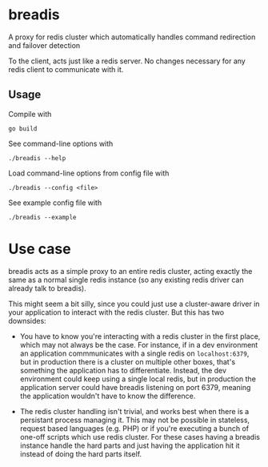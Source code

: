 # breadis

A proxy for redis cluster which automatically handles command redirection and
failover detection

To the client, acts just like a redis server. No changes necessary for any redis
client to communicate with it.

## Usage

Compile with

    go build

See command-line options with

    ./breadis --help

Load command-line options from config file with

    ./breadis --config <file>

See example config file with

    ./breadis --example

# Use case

breadis acts as a simple proxy to an entire redis cluster, acting exactly the
same as a normal single redis instance (so any existing redis driver can already
talk to breadis).

This might seem a bit silly, since you could just use a cluster-aware driver in
your application to interact with the redis cluster. But this has two downsides:

* You have to know you're interacting with a redis cluster in the first place,
  which may not always be the case. For instance, if in a dev environment an
  application commmunicates with a single redis on `localhost:6379`, but in
  production there is a cluster on multiple other boxes, that's something the
  application has to differentiate. Instead, the dev environment could keep
  using a single local redis, but in production the application server could
  have breadis listening on port 6379, meaning the application wouldn't have to
  know the difference.

* The redis cluster handling isn't trivial, and works best when there is a
  persistant process managing it. This may not be possible in stateless, request
  based languages (e.g. PHP) or if you're executing a bunch of one-off scripts
  which use redis cluster. For these cases having a breadis instance handle the
  hard parts and just having the application hit it instead of doing the hard
  parts itself.
